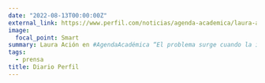 ```yaml
---
date: "2022-08-13T00:00:00Z"
external_link: https://www.perfil.com/noticias/agenda-academica/laura-acion-el-problema-surge-cuando-la-inteligencia-artificial-se-mete-con-la-democracia-la-salud-o-la-justicia.phtml
image:
  focal_point: Smart
summary: Laura Ación en #AgendaAcadémica “El problema surge cuando la inteligencia artificial se mete con la democracia, la salud o la justicia”
tags:
  - prensa
title: Diario Perfil
---
```

